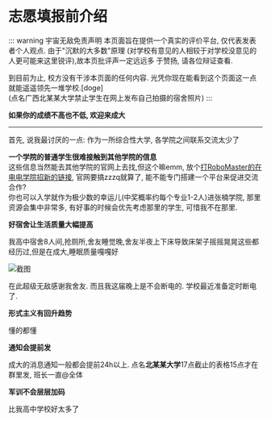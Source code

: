 # 志愿填报前介绍

::: warning 宇宙无敌免责声明
本页面旨在提供一个真实的评价平台, 仅代表发表者个人观点. 由于"沉默的大多数"原理
(对学校有意见的人相较于对学校没意见的人更可能来这里锐评),故本页批评声一定远远多
于赞扬, 请各位辩证查看.

到目前为止, 校方没有干涉本页面的任何内容. 光凭你现在能看到这个页面这一点就能遥遥领先一堆学校.[doge]  
(点名广西北某某大学禁止学生在网上发布自己拍摄的宿舍照片)
:::

**如果你的成绩不高也不低, 欢迎来成大**



---

首先, 说我最讨厌的一点: 作为一所综合性大学, 各学院之间联系交流太少了

**一个学院的普通学生很难接触到其他学院的信息**  
这些信息当然能去其他学院的官网上去找,但这个嘛emm,
放个[打RoboMaster的在电电学院招新的链接](https://ele.cdu.edu.cn/info/1061/9646.htm),
官网要搞zzzq就算了, 能不能专门搭建一个平台来促进交流合作?  
你也可以入学就作为极少数的幸运儿(中奖概率约每个专业1-2人)进张楠学院,
那里资源会集中非常多, 有好事的时候会优先考虑那里的学生, 可惜我不在那里.

**好宿舍让生活质量大幅提高**

我高中宿舍8人间,抢厕所,舍友睡觉晚,舍友半夜上下床导致床架子摇摇晃晃这些都经历过,但是在成大,睡眠质量嘎嘎好

![截图](assets/IMG_20250129_221645.jpg)

在此超级无敌感谢我舍友. 而且我这届晚上是不会断电的. 学校最近准备定时断电了.

**形式主义有回升趋势**

懂的都懂

**通知会提前发**

成大的消息通知一般都会提前24h以上. 点名**北某某大学**17点截止的表格15点才在群里发, 班长一直@全体

**军训不会层层加码**

比我高中学校好太多了
